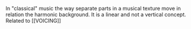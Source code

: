 In "classical" music the way separate parts in a musical texture move in relation the harmonic background. It is a linear and not a vertical concept. 
Related to [[VOICING]]